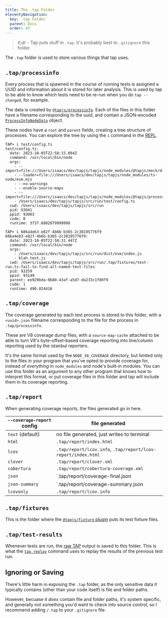 ```yaml
---
title: The .tap Folder
eleventyNavigation:
  key: .tap Folder
  parent: Docs
  order: 47
---
```


> _tl;dr_ - Tap puts stuff in `.tap`. It's probably best to
> `.gitignore` this folder.

The `.tap` folder is used to store various things that tap uses.

## `.tap/processinfo`

Every process that is spawned in the course of running tests is
assigned a UUID and information about it is stored for later
analysis. This is used by tap to be able to know which tests need
to be re-run when you do `tap --changed`, for example.

The data is created by
[`@tapjs/processinfo`](https://github.com/tapjs/processinfo).
Each of the files in this folder have a filename corresponding to
the uuid, and contain a JSON-encoded
[`ProcessInfoNodeData`](https://tapjs.github.io/processinfo/interfaces/process_info_node.ProcessInfoNodeData.html)
object.

These nodes have a `root` and `parent` fields, creating a tree
structure of processes. You can explore the tree by using the `i`
command in the [REPL](./repl.md).

```
TAP> i test/config.ts
test/config.ts:
  date: 2023-10-05T22:58:15.094Z
  command: /usr/local/bin/node
  args:
    - --import=file:///Users/isaacs/dev/tapjs/tapjs/node_modules/@tapjs/mock/dist/esm/import.mjs
    - --loader=file:///Users/isaacs/dev/tapjs/tapjs/node_modules/ts-node/esm.mjs
    - --no-warnings
    - --enable-source-maps
    - --import=file:///Users/isaacs/dev/tapjs/tapjs/node_modules/@tapjs/processinfo/dist/esm/import.mjs
    - /Users/isaacs/dev/tapjs/tapjs/src/run/test/config.ts
  cwd: /Users/isaacs/dev/tapjs/tapjs/src/run
  pid: 93041
  ppid: 93003
  code: 0
  runtime: 3737.6802079999998

TAP> i 686a4eb3-e82f-4b6b-b365-2c38195776f9
686a4eb3-e82f-4b6b-b365-2c38195776f9:
  date: 2023-10-05T22:58:31.447Z
  command: /usr/local/bin/node
  args:
    - /Users/isaacs/dev/tapjs/tapjs/src/run/dist/esm/index.js
    - blah.test.js
  cwd: /Users/isaacs/dev/tapjs/tapjs/src/run/.tap/fixtures/test-run.ts-fail-to-find-all-named-test-files
  pid: 93259
  ppid: 93149
  parent: ee929bda-9b80-43af-a5d7-da233c1f80f9
  code: 1
  runtime: 490.024416
```

## `.tap/coverage`

The coverage generated by each test process is stored to this
folder, with a `<uuid>.json` filename corresponding to the file
for the process in `.tap/processinfo`.

These are V8 coverage dump files, with a `source-map-cache`
attached to be able to turn V8's byte-offset-based coverage
reporting into line/column reporting used by the istanbul
reporters.

It's the same format used by the `NODE_V8_COVERAGE` directory,
but limited only to the files in your program that you've opted
to provide coverage for, instead of _everything_ in
`node_modules` and node's built-in modules. You can use this
folder as an argument to any other program that knows how to
interpret this format, or put coverage files in this folder and
tap will include them in its coverage reporting.

## `.tap/report`

When generating coverage reports, the files generated go in here.

| `--coverage-report` config | file generated                                                |
| -------------------------- | ------------------------------------------------------------- |
| `text` (default)           | no file generated, just writes to terminal                    |
| `html`                     | `.tap/report/index.html`                                      |
| `lcov`                     | `.tap/report/lcov.info`, `.tap/report/lcov-report/index.html` |
| `clover`                   | `.tap/report/clover.xml`                                      |
| `cobertura`                | `.tap/report/cobertura-coverage.xml`                          |
| `json`                     | `.tap/report/coverage-final.json                              |
| `json-summary`             | `.tap/report/coverage-summary.json                            |
| `lcovonly`                 | `.tap/report/lcov.info`                                       |

## `.tap/fixtures`

This is the folder where the [`@tapjs/fixture`
plugin](./plugins/fixture.md) puts its test fixture files.

## `.tap/test-results`

Whenever tests are run, the [raw TAP](./tap-format.md) output is
saved to this folder. This is what the [`tap
replay`](./cli.11ty.js#tap-replay) command uses to replay the
results of the previous test run.

## Ignoring or Saving

There's little harm in exposing the `.tap` folder, as the only
sensitive data it typically contains (other than your code
itself) is file and folder paths.

However, becuase it _does_ contain file and folder paths, it's
system specific, and generally not something you'd want to check
into source control, so I recommend adding `/.tap` to your
`.gitignore` file.
